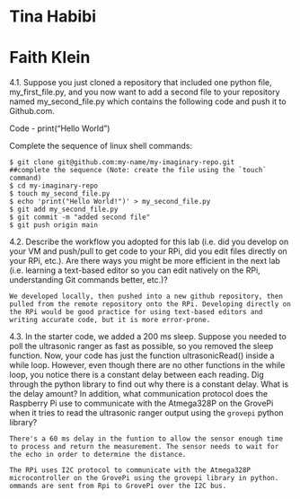 # Tina Habibi
# Faith Klein

4.1. Suppose you just cloned a repository that included one python file,
my_first_file.py, and you now want to add a second file to your repository named
my_second_file.py which contains the following code and push it to
Github.com.

Code - print(“Hello World”)

Complete the sequence of linux shell commands:
   
    $ git clone git@github.com:my-name/my-imaginary-repo.git
    ##complete the sequence (Note: create the file using the `touch` command)
    $ cd my-imaginary-repo
    $ touch my_second_file.py
    $ echo 'print("Hello World!")' > my_second_file.py
    $ git add my_second_file.py
    $ git commit -m "added second file"
    $ git push origin main 

4.2. Describe the workflow you adopted for this lab (i.e. did you develop on your VM
and push/pull to get code to your RPi, did you edit files directly on your RPi, etc.).
Are there ways you might be more efficient in the next lab (i.e. learning a
text-based editor so you can edit natively on the RPi, understanding Git
commands better, etc.)?

    We developed locally, then pushed into a new github repository, then pulled from the remote repository onto the RPi. Developing directly on the RPi would be good practice for using text-based editors and writing accurate code, but it is more error-prone. 

4.3. In the starter code, we added a 200 ms sleep. Suppose you needed to poll the
ultrasonic ranger as fast as possible, so you removed the sleep function. Now,
your code has just the function ultrasonicRead() inside a while loop. However,
even though there are no other functions in the while loop, you notice there is a
constant delay between each reading. Dig through the python library to find out
why there is a constant delay. What is the delay amount? In addition, what
communication protocol does the Raspberry Pi use to communicate with the
Atmega328P on the GrovePi when it tries to read the ultrasonic ranger output
using the `grovepi` python library?

    There's a 60 ms delay in the funtion to allow the sensor enough time to process and return the measurement. The sensor needs to wait for the echo in order to determine the distance. 

    The RPi uses I2C protocol to communicate with the Atmega328P microcontroller on the GrovePi using the grovepi library in python. ommands are sent from Rpi to GrovePi over the I2C bus.